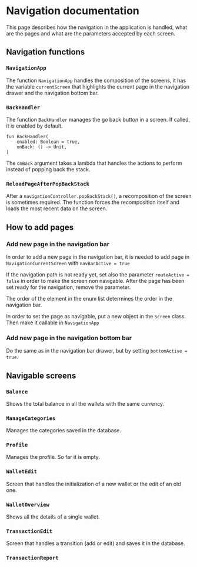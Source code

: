 # Navigation documentation

This page describes how the navigation in the application is handled, what are the pages and what are the parameters accepted by each screen.

## Navigation functions

### `NavigationApp`
The function `NavigationApp` handles the composition of the screens, it has the variable `currentScreen` that highlights the current page in the navigation drawer and the navigation bottom bar.

### `BackHandler`
The function `BackHandler` manages the go back button in a screen. If called, it is enabled by default.
```
fun BackHandler(
    enabled: Boolean = true,
    onBack: () -> Unit,
)
```
The `onBack` argument takes a lambda that handles the actions to perform instead of popping back the stack.

### `ReloadPageAfterPopBackStack`
After a `navigationController.popBackStack()`, a recomposition of the screen is sometimes required. The function forces the recomposition itself and loads the most recent data on the screen.

## How to add pages

### Add new page in the navigation bar
In order to add a new page in the navigation bar, it is needed to add page in `NavigationCurrentScreen` with `navBarActive = true`

If the navigation path is not ready yet, set also the parameter `routeActive = false` in order to make the screen non navigable.
After the page has been set ready for the navigation, remove the parameter.

The order of the element in the enum list determines the order in the navigation bar.

In order to set the page as navigable, put a new object in the `Screen` class. Then make it callable in `NavigationApp`

### Add new page in the navigation bottom bar
Do the same as in the navigation bar drawer, but by setting `bottomActive = true`.

## Navigable screens

### `Balance`
Shows the total balance in all the wallets with the same currency.

### `ManageCategories`
Manages the categories saved in the database.

### `Profile`
Manages the profile. So far it is empty.

### `WalletEdit`
Screen that handles the initialization of a new wallet or the edit of an old one.

### `WalletOverview`
Shows all the details of a single wallet.

### `TransactionEdit`
Screen that handles a transition (add or edit) and saves it in the database.

### `TransactionReport`